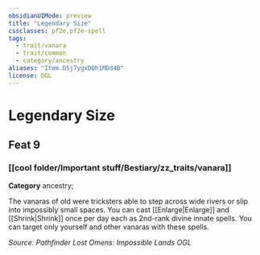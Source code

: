```yaml
---
obsidianUIMode: preview
title: "Legendary Size"
cssclasses: pf2e,pf2e-spell
tags:
  - trait/vanara
  - trait/common
  - category/ancestry
aliases: "Item.D5j7ygxDQh1MDd4B"
license: OGL
---
```

# Legendary Size
## Feat 9
### [[cool folder/Important stuff/Bestiary/zz_traits/vanara]]

**Category** ancestry; 




The vanaras of old were tricksters able to step across wide rivers or slip into impossibly small spaces. You can cast [[Enlarge|Enlarge]] and [[Shrink|Shrink]] once per day each as 2nd-rank divine innate spells. You can target only yourself and other vanaras with these spells.

*Source: Pathfinder Lost Omens: Impossible Lands*
*OGL*